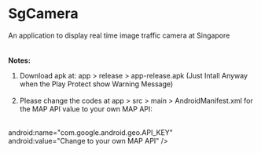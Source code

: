 # SgCamera
 An application to display real time image traffic camera at Singapore
<br><br><br>
<b>Notes:</b>
<br>
1) Download apk at: app > release > app-release.apk (Just Intall Anyway when the Play Protect show Warning Message)
<br><br>
2) Please change the codes at app > src > main > AndroidManifest.xml for the MAP API value to your own MAP API:
<br>
<meta-data<br>
    android:name="com.google.android.geo.API_KEY"<br>
    android:value="Change to your own MAP API" />
